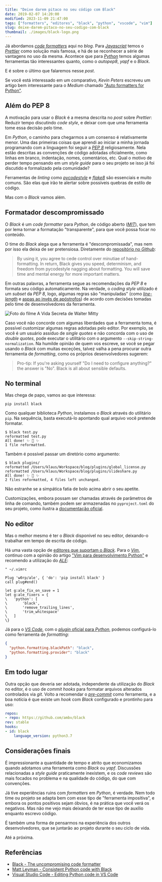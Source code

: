 ```yaml
---
title: "Deixe darem pitaco no seu código com Black"
date: 2019-02-07 14:20:00
modified: 2023-11-09 21:47:00
tags: ["formatters", "editores", "black", "python", "vscode", "vim"]
slug: deixe-darem-pitaco-no-seu-codigo-com-black
thumbnail: ./images/black-logo.png
---
```


Já abordamos [_code formatters_](/tag/formatters.html "Leia mais sobre formatters") aqui no _blog_. Para [_Javascript_](/tag/javascript.html "Leia mais sobre Javascript") temos o [_Prettier_](/2019/01/12/deixe-darem-pitaco-no-seu-codigo-com-prettier.html "Deixe darem pitaco no seu código com Prettier") como solução mais famosa, e há de se reconhecer a série de vantagens no uso da mesma. Acontece que para [_Python_](/tag/python.html "Leia mais sobre Python") temos algumas ferramentas tão interessantes quanto, como o _autopep8_, _yapf_ e o _Black_.

E é sobre o último que falaremos nesse _post_.

Se você está interessado em um comparativo, _Kevin Peters_ escreveu um artigo bem interessante para o _Medium_ chamado ["Auto formatters for Python"](https://medium.com/3yourmind/auto-formatters-for-python-8925065f9505 "Leia o artigo na íntegra").

## Além do PEP 8

A motivação para usar o _Black_ é a mesma descrita no _post_ sobre _Prettier_: Reduzir tempo discutindo _code style_, e deixar com que uma ferramenta tome essa decisão pelo time.

Em _Python_, o caminho para chegarmos a um consenso é relativamente menor. Uma das primeiras coisas que aprendi ao iniciar a minha jornada programando com a linguagem foi seguir a [_PEP 8_](https://www.python.org/dev/peps/pep-0008/ "Style Guide for Python Code") religiosamente. Nela estão descritas as convenções de código adotadas oficialmente, como linhas em branco, indentação, nomes, comentários, etc. Qual o motivo de perder tempo pensando em um _style guide_ para o seu projeto se isso já foi discutido e formalizado pela comunidade?

Ferramentas de _linting_ como [_pycodestyle_](https://github.com/PyCQA/pycodestyle "Simple Python style checker in one Python file") e [_flake8_](https://github.com/PyCQA/flake8 "Flake8 is a wrapper around PyFlakes, pycodestyle and McCabe") são essenciais e muito comuns. São elas que irão te alertar sobre possíveis quebras de estilo de código.

Mas com o _Black_ vamos além.

## Formatador descompromissado

O _Black_ é um _code formatter_ para _Python_, de código aberto ([_MIT_](https://github.com/ambv/black/blob/master/LICENSE "The MIT License")), que tem por lema tornar a formatação "transparente", para que você possa focar no conteúdo.

O time do _Black_ alega que a ferramenta é "descompromissada", mas nem por isso ela deixa de ser pretensiosa. Diretamente do [repositório no _Github_](https://github.com/ambv/black/ "Black no Github"):

> By using it, you agree to cede control over minutiae of hand-formatting. In return, Black gives you speed, determinism, and freedom from pycodestyle nagging about formatting. You will save time and mental energy for more important matters.

Em outras palavras, a ferramenta segue as recomendações da _PEP 8_ e formata seu código automaticamente. Na verdade, o _coding style_ utilizado é um _subset_ da _PEP 8_, logo, algumas regras são "manipuladas" (como [_line-length_](https://github.com/ambv/black#line-length "Leia na documentação do Black") e [aspas ao invés de apóstrofos](https://github.com/ambv/black#strings "Leia na documentação do Black")) de acordo com decisões tomadas pelo time de desenvolvedores da ferramenta.

![Foto do filme A Vida Secreta de Walter Mitty](/media/black-walter.jpg "Pare de perder tempo discutindo convenção de código no code review e vá viver sua vida, como o Walter fez (gq.co.za)")

Caso você não concorde com algumas liberdades que a ferramenta toma, é possível customizar algumas regras adotadas pelo editor. Por exemplo, se você é um usuário assíduo de _single quotes_ e não concorda com o uso de _double quotes_, pode executar o utilitário com o argumento `--skip-string-normalization`. Na humilde opinião de quem vos escreve, se você se pegar usando o _Black_ com muitas exceções, talvez valha a pena procurar outra ferramenta de _formatting_, como os próprios desenvolvedores sugerem:

> Pro-tip: If you're asking yourself "Do I need to configure anything?" the answer is "No". Black is all about sensible defaults.

## No terminal

Mas chega de papo, vamos ao que interessa:

```text
pip install black
```

Como qualquer biblioteca _Python_, instalamos o _Black_ através do utilitário `pip`. Na sequência, basta executá-lo apontando qual arquivo você pretende formatar.

```text
$ black test.py
reformatted test.py
All done! ✨ 🍰 ✨
1 file reformatted.
```

Também é possível passar um diretório como argumento:

```text
$ black plugins/
reformatted /Users/klaus/Workspace/blog/plugins/global_license.py
reformatted /Users/klaus/Workspace/blog/plugins/slideshare.py
All done! ✨ 🍰 ✨
2 files reformatted, 4 files left unchanged.
```

Não estranhe se a simpática fatia de bolo acima abrir o seu apetite.

Customizações, embora possam ser chamadas através de parâmetros de linha de comando, também podem ser armazenadas no `pyproject.toml` do seu projeto, como ilustra a [documentação oficial](https://github.com/ambv/black#pyprojecttoml "Leia mais na documentação do Black").

## No editor

Mas o melhor mesmo é ter o _Black_ disponível no seu editor, deixando-o trabalhar em tempo de escrita de código.

Há uma vasta opção de [editores que suportam o _Black_](https://github.com/ambv/black#editor-integration "Editor integration"). Para o [_Vim_](/tag/vim.html "Leia mais sobre o Vim"), continuo com a opinião do artigo ["Vim para desenvolvimento Python"](/2017/10/15/vim-para-desenvolvimento-python.html "Leia o artigo na íntegra") e recomendo a utilização do [_ALE_](https://github.com/w0rp/ale "Asynchronous Lint Engine for Vim"):

```vim
" ~/.vimrc

Plug 'w0rp/ale', { 'do': 'pip install black' }
call plug#end()

let g:ale_fix_on_save = 1
let g:ale_fixers = {
\   'python': [
\       'black',
\       'remove_trailing_lines',
\       'trim_whitespace'
\   ]
\}
```

Já para o [_VS Code_](/tag/vscode.html "Leia mais sobre VS Code"), com o [_plugin_ oficial para _Python_](https://marketplace.visualstudio.com/items?itemName=ms-python.python "Python extension for Visual Studio Code"), podemos configurá-lo como ferramenta de _formatting_:

```json
{
  "python.formatting.blackPath": "black",
  "python.formatting.provider": "black"
}
```

## Em todo lugar

Outra opção que deveria ser adotada, independente da utilização do _Black_ no editor, é o uso de _commit hooks_ para formatar arquivos alterados controlados via _git_. Volto a recomendar o [_pre-commit_](https://pre-commit.com/ "A framework for managing and maintaining multi-language pre-commit hooks") como ferramenta, e a boa notícia é que existe um _hook_ com _Black_ configurado e prontinho para uso:

```yaml
repos:
- repo: https://github.com/ambv/black
rev: stable
hooks:
- id: black
    language_version: python3.7
```

## Considerações finais

É impressionante a quantidade de tempo e atrito que economizamos quando adotamos uma ferramenta como _Black_ ou _yapf_. Discussões relacionadas a _style guide_ praticamente inexistem, e os _code reviews_ são mais focados no problema e na qualidade do código, do que com convenções.

Já tive experiências ruins com _formatters_ em _Python_, é verdade. Nem todo time ou projeto se adapta bem com esse tipo de "ferramenta impositiva", e embora os pontos positivos sejam óbvios, é na prática que você verá os negativos. Mas não me vejo mais deixando de ter esse tipo de auxílio enquanto escrevo código.

É também uma forma de pensarmos na experiência dos outros desenvolvedores, que se juntarão ao projeto durante o seu ciclo de vida.

Até a próxima.

## Referências

- [Black - The uncompromising code formatter](https://black.readthedocs.io/en/stable/)
- [Matt Leyman - Consistent Python code with Black](https://www.mattlayman.com/blog/2018/python-code-black/)
- [Visual Studio Code - Editing Python code in VS Code](https://code.visualstudio.com/docs/python/editing#_formatting)
